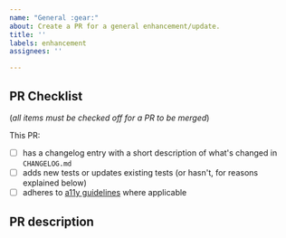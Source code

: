 ```yaml
---
name: "General :gear:"
about: Create a PR for a general enhancement/update.
title: ''
labels: enhancement
assignees: ''

---
```


## PR Checklist
(_all items must be checked off for a PR to be merged_)

This PR:
- [ ] has a changelog entry with a short description of what's changed in `CHANGELOG.md`
- [ ] adds new tests or updates existing tests (or hasn't, for reasons explained below)
- [ ] adheres to [a11y guidelines](https://www.a11yproject.com/checklist/) where applicable

## PR description

<!--- 
Please write a clear description of your PR with any information that would be helpful for reviewers to understand context, including links to design resources where applicable.
-->
